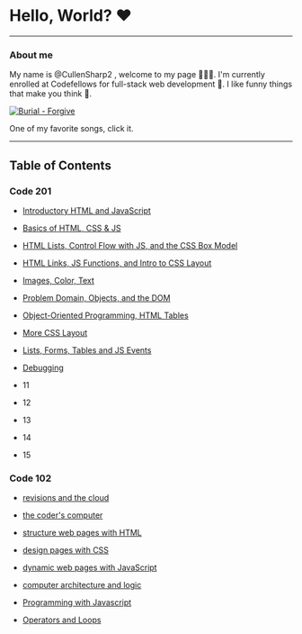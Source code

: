 # Hello, World? ❤️

----

### About me

My name is @CullenSharp2 , welcome to my page 👋👋👋.
I'm currently enrolled at Codefellows for full-stack web development 🔨. I like funny things that make you think 🤔.


[![Burial - Forgive](https://i.ytimg.com/vi/5OVvJOeUdUs/hqdefault.jpg)](https://youtu.be/5OVvJOeUdUs)


One of my favorite songs, click it.

----

## Table of Contents

### Code 201

* [Introductory HTML and JavaScript](notes/code201/class-01.md)

* [Basics of HTML, CSS & JS](notes/code201/code201-02.md)

* [HTML Lists, Control Flow with JS, and the CSS Box Model](notes/code201/code201-03.md)

* [HTML Links, JS Functions, and Intro to CSS Layout](notes/code201/code201-04.md)

* [Images, Color, Text](notes/code201/code201-05.md)

* [Problem Domain, Objects, and the DOM](notes/code201/code201-06.md)

* [Object-Oriented Programming, HTML Tables](notes/code201/code201-07.md)

* [More CSS Layout](notes/code201/code201-08.md)

* [Lists, Forms, Tables and JS Events](notes/code201/code201-09.md)

* [Debugging](notes/code201/code201-10.md)

* 11

* 12

* 13

* 14

* 15

### Code 102

* [revisions and the cloud](notes/code102/code102-01.md)

* [the coder's computer](notes/code102/code102-02.md)

* [structure web pages with HTML](notes/code102/code102-03.md)

* [design pages with CSS](notes/code102/code102-04.md)

* [dynamic web pages with JavaScript](notes/code102/code102-05.md)

* [computer architecture and logic](notes/code102/code102-06.md)

* [Programming with Javascript](notes/code102/code102-07.md)

* [Operators and Loops](notes/code102/code102-08.md)